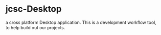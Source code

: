 # jcsc-Desktop
a cross platform Desktop application.  This is a development workflow tool, to help build out our projects.
